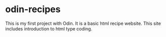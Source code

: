 # odin-recipes

This is my first project with Odin. 
It is a basic html recipe website. 
This site includes introduction to html type coding.
